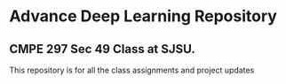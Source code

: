 # Advance Deep Learning Repository  
## CMPE 297 Sec 49 Class at SJSU.  
  
This repository is for all the class assignments and project updates